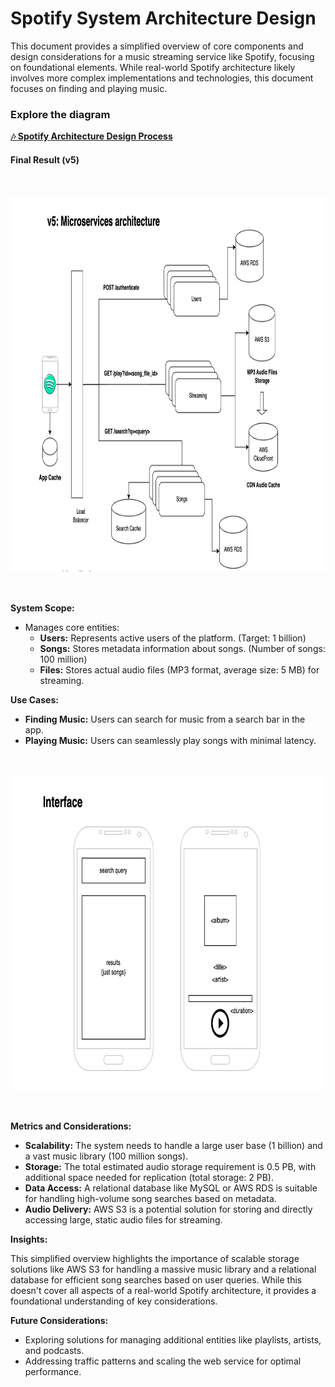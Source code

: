 # Spotify System Architecture Design

This document provides a simplified overview of core components and design considerations for a music streaming service like Spotify, focusing on foundational elements. While real-world Spotify architecture likely involves more complex implementations and technologies, this document focuses on finding and playing music.

### Explore the diagram
**[🎶 Spotify Architecture Design Process](https://viewer.diagrams.net/?tags=%7B%7D&highlight=CCCCCC&edit=_blank&layers=1&nav=1&page-id=IPoKcTMe5D6ODKx1SfrH&title=spotify.drawio#Uhttps%3A%2F%2Fraw.githubusercontent.com%2Fagustin-chavez%2Fdiagrams%2Fmain%2Fspotify%2Fspotify.drawio)**


#### Final Result (v5)

<img src="img/v5.png" alt="Spotify Architecture" height="600" style="display: block; margin: 50px auto;">


**System Scope:**

* Manages core entities:
    * **Users:** Represents active users of the platform. (Target: 1 billion)
    * **Songs:** Stores metadata information about songs. (Number of songs: 100 million)
    * **Files:** Stores actual audio files (MP3 format, average size: 5 MB) for streaming.

**Use Cases:**

* **Finding Music:** Users can search for music from a search bar in the app.
* **Playing Music:** Users can seamlessly play songs with minimal latency.

<img src="img/ui.png" alt="Basic Spotify UI diagram" height="500" style="display: block; margin: 50px auto;">

**Metrics and Considerations:**

* **Scalability:** The system needs to handle a large user base (1 billion) and a vast music library (100 million songs).
* **Storage:** The total estimated audio storage requirement is 0.5 PB, with additional space needed for replication (total storage: 2 PB). 
* **Data Access:** A relational database like MySQL or AWS RDS is suitable for handling high-volume song searches based on metadata.
* **Audio Delivery:** AWS S3 is a potential solution for storing and directly accessing large, static audio files for streaming.

**Insights:**

This simplified overview highlights the importance of scalable storage solutions like AWS S3 for handling a massive music library and a relational database for efficient song searches based on user queries. While this doesn't cover all aspects of a real-world Spotify architecture, it provides a foundational understanding of key considerations.

**Future Considerations:**

* Exploring solutions for managing additional entities like playlists, artists, and podcasts.
* Addressing traffic patterns and scaling the web service for optimal performance.

